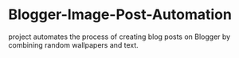# Blogger-Image-Post-Automation
 project automates the process of creating blog posts on Blogger by combining random wallpapers and text.
